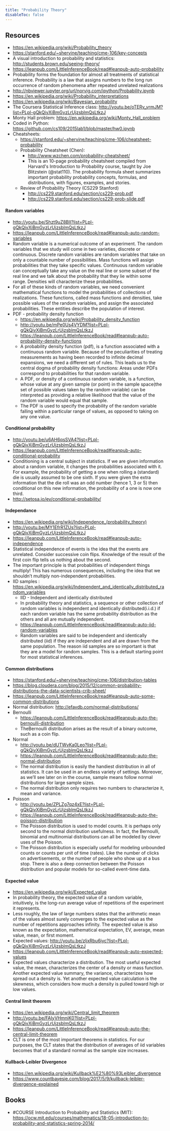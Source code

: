 ```yaml
---
title: "Probability Theory"
disableToc: false 
---
```



## Resources
- https://en.wikipedia.org/wiki/Probability_theory
- https://stanford.edu/~shervine/teaching/cme-106/key-concepts
- A visual introduction to probability and statistics: http://students.brown.edu/seeing-theory/
- https://leanpub.com/LittleInferenceBook/read#leanpub-auto-probability
- Probability forms the foundation for almost all treatments of statistical inference. Probability is a law that assigns numbers to the long run occurrence of random phenomena after repeated unrelated realizations
- http://nbviewer.jupyter.org/url/norvig.com/ipython/Probability.ipynb
- https://en.wikipedia.org/wiki/Probability_interpretations
- https://en.wikipedia.org/wiki/Bayesian_probability
- The Coursera Statistical Inference class: http://youtu.be/oTERv_vrmJM?list=PLpl-gQkQivXiBmGyzLrUjzsblmQsLtkzJ
- Monty Hall problem: https://en.wikipedia.org/wiki/Monty_Hall_problem
- Coded in Python: https://github.com/cs109/2015lab1/blob/master/hw0.ipynb
- Cheatsheets:
	- https://stanford.edu/~shervine/teaching/cme-106/cheatsheet-probability
	- Probability Cheatsheet (Chen): 
		- http://www.wzchen.com/probability-cheatsheet/
		- This is an 10-page probability cheatsheet compiled from Harvard's Introduction to Probability course, taught by Joe Blitzstein (@stat110). The probability formula sheet summarizes important probability probability concepts, formulas, and distributions, with figures, examples, and stories.
	- Review of Probability Theory (CS229 Stanford)
		- http://cs229.stanford.edu/section/cs229-prob.pdf	
		- http://cs229.stanford.edu/section/cs229-prob-slide.pdf

#### Random variables
- http://youtu.be/Shzt9uZ8BII?list=PLpl-gQkQivXiBmGyzLrUjzsblmQsLtkzJ
- https://leanpub.com/LittleInferenceBook/read#leanpub-auto-random-variables
- Random variable is a numerical outcome of an experiment. The random variables that we study will come in two varieties, discrete or continuous. Discrete random variables are random variables that take on only a countable number of possibilities. Mass functions will assign probabilities that they take specific values. Continuous random variable can conceptually take any value on the real line or some subset of the real line and we talk about the probability that they lie within some range. Densities will characterize these probabilities.
- For all of these kinds of random variables, we need convenient mathematical functions to model the probabilities of collections of realizations. These functions, called mass functions and densities, take possible values of the random variables, and assign the associated probabilities. These entities describe the population of interest.
- PDF - probability density function
	- https://en.wikipedia.org/wiki/Probability_density_function
	- http://youtu.be/mPe0Us4VYDM?list=PLpl-gQkQivXiBmGyzLrUjzsblmQsLtkzJ
	- https://leanpub.com/LittleInferenceBook/read#leanpub-auto-probability-density-functions
	- A probability density function (pdf), is a function associated with a continuous random variable. Because of the peculiarities of treating measurements as having been recorded to infinite decimal expansions, we need a different set of rules. This leads us to the central dogma of probability density functions: Areas under PDFs correspond to probabilities for that random variable. 
	- A PDF, or density of a continuous random variable, is a function, whose value at any given sample (or point) in the sample space(the set of possible values taken by the random variable) can be interpreted as providing a relative likelihood that the value of the random variable would equal that sample.
	- The PDF is used to specify the probability of the random variable falling within a particular range of values, as opposed to taking on any one value.

#### Conditional probability
- http://youtu.be/u6AH6qsSVA4?list=PLpl-gQkQivXiBmGyzLrUjzsblmQsLtkzJ
- https://leanpub.com/LittleInferenceBook/read#leanpub-auto-conditional-probability
- Conditioning is a central subject in statistics. If we are given information about a random variable, it changes the probabilities associated with it. For example, the probability of getting a one when rolling a (standard) die is usually assumed to be one sixth. If you were given the extra information that the die roll was an odd number (hence 1, 3 or 5) then conditional on this new information, the probability of a one is now one third.
- http://setosa.io/ev/conditional-probability/

#### Independance
- https://en.wikipedia.org/wiki/Independence_(probability_theory)
- http://youtu.be/MY1EfrR1ZUs?list=PLpl-gQkQivXiBmGyzLrUjzsblmQsLtkzJ
- https://leanpub.com/LittleInferenceBook/read#leanpub-auto-independence
- Statistical independence of events is the idea that the events are unrelated. Consider successive coin flips. Knowledge of the result of the first coin flip tells us nothing about the second.
- The important principle is that probabilities of independent things multiply! This has numerous consequences, including the idea that we shouldn’t multiply non-independent probabilities.
- IID samples : https://en.wikipedia.org/wiki/Independent_and_identically_distributed_random_variables
	- IID - Independent and identically distributed 
	- In probability theory and statistics, a sequence or other collection of random variables is independent and identically distributed(i.i.d.) if each random variable has the same probability distribution as the others and all are mutually independent.
	- https://leanpub.com/LittleInferenceBook/read#leanpub-auto-iid-random-variables
	- Random variables are said to be independent and identically distributed (iid) if they are independent and all are drawn from the same population. The reason iid samples are so important is that they are a model for random samples. This is a default starting point for most statistical inferences.
  
#### Common distributions
- https://stanford.edu/~shervine/teaching/cme-106/distribution-tables
- https://blog.cloudera.com/blog/2015/12/common-probability-distributions-the-data-scientists-crib-sheet/
- https://leanpub.com/LittleInferenceBook/read#leanpub-auto-some-common-distributions
- Normal distribution: http://efavdb.com/normal-distributions/
- Bernoulli
	- https://leanpub.com/LittleInferenceBook/read#leanpub-auto-the-bernoulli-distribution
	- TheBernoulli distribution arises as the result of a binary outcome, such as a coin flip.
- Normal
	- http://youtu.be/dUTWvKa0Leo?list=PLpl-gQkQivXiBmGyzLrUjzsblmQsLtkzJ
	- https://leanpub.com/LittleInferenceBook/read#leanpub-auto-the-normal-distribution
	- The normal distribution is easily the handiest distribution in all of statistics. It can be used in an endless variety of settings. Moreover, as we’ll see later on in the course, sample means follow normal distributions for large sample sizes.
	- The normal distribution only requires two numbers to characterize it, mean and variance.
- Poisson
	- http://youtu.be/ZPLZg7qz4xE?list=PLpl-gQkQivXiBmGyzLrUjzsblmQsLtkzJ
	- https://leanpub.com/LittleInferenceBook/read#leanpub-auto-the-poisson-distribution
	- The Poisson distribution is used to model counts. It is perhaps only second to the normal distribution usefulness. In fact, the Bernoulli, binomial and multinomial distributions can all be modeled by clever uses of the Poisson.
	- The Poisson distribution is especially useful for modeling unbounded counts or counts per unit of time (rates). Like the number of clicks on advertisements, or the number of people who show up at a bus stop. There is also a deep connection between the Poisson distribution and popular models for so-called event-time data.

#### Expected value
- https://en.wikipedia.org/wiki/Expected_value
- In probability theory, the expected value of a random variable, intuitively, is the long-run average value of repetitions of the experiment it represents.
- Less roughly, the law of large numbers states that the arithmetic mean of the values almost surely converges to the expected value as the number of repetitions approaches infinity. The expected value is also known as the expectation, mathematical expectation, EV, average, mean value, mean, or first moment.
- Expected values: http://youtu.be/zljxRbu6jyc?list=PLpl-gQkQivXiBmGyzLrUjzsblmQsLtkzJ
- https://leanpub.com/LittleInferenceBook/read#leanpub-auto-expected-values
- Expected values characterize a distribution. The most useful expected value, the mean, characterizes the center of a density or mass function. Another expected value summary, the variance, characterizes how spread out a density is. Yet another expected value calculation is the skewness, which considers how much a density is pulled toward high or low values.

#### Central limit theorem
- https://en.wikipedia.org/wiki/Central_limit_theorem
- http://youtu.be/FAIyVHmniK0?list=PLpl-gQkQivXiBmGyzLrUjzsblmQsLtkzJ
- https://leanpub.com/LittleInferenceBook/read#leanpub-auto-the-central-limit-theorem
- CLT is one of the most important theorems in statistics. For our purposes, the CLT states that the distribution of averages of iid variables becomes that of a standard normal as the sample size increases.

#### Kullback-Leibler Divergence
- https://en.wikipedia.org/wiki/Kullback%E2%80%93Leibler_divergence
- https://www.countbayesie.com/blog/2017/5/9/kullback-leibler-divergence-explained


## Books
- #COURSE Introduction to Probability and Statistics (MIT): https://ocw.mit.edu/courses/mathematics/18-05-introduction-to-probability-and-statistics-spring-2014/